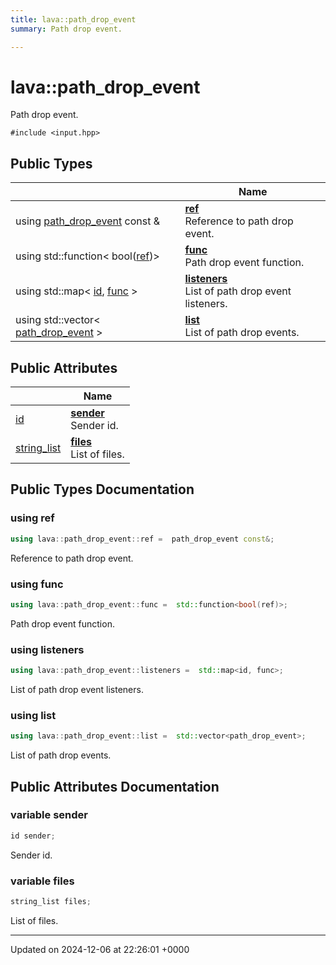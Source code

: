 ```yaml
---
title: lava::path_drop_event
summary: Path drop event. 

---
```


# lava::path_drop_event



Path drop event. 


`#include <input.hpp>`

## Public Types

|                | Name           |
| -------------- | -------------- |
| using [path_drop_event](/_doxybook/Classes/structlava_1_1path__drop__event.md) const  & | **[ref](/_doxybook/Classes/structlava_1_1path__drop__event.md#using-ref)** <br>Reference to path drop event.  |
| using std::function< bool([ref](/_doxybook/Classes/structlava_1_1path__drop__event.md#using-ref))> | **[func](/_doxybook/Classes/structlava_1_1path__drop__event.md#using-func)** <br>Path drop event function.  |
| using std::map< [id](/_doxybook/Classes/structlava_1_1id.md), [func](/_doxybook/Classes/structlava_1_1path__drop__event.md#using-func) > | **[listeners](/_doxybook/Classes/structlava_1_1path__drop__event.md#using-listeners)** <br>List of path drop event listeners.  |
| using std::vector< [path_drop_event](/_doxybook/Classes/structlava_1_1path__drop__event.md) > | **[list](/_doxybook/Classes/structlava_1_1path__drop__event.md#using-list)** <br>List of path drop events.  |

## Public Attributes

|                | Name           |
| -------------- | -------------- |
| [id](/_doxybook/Classes/structlava_1_1id.md) | **[sender](/_doxybook/Classes/structlava_1_1path__drop__event.md#variable-sender)** <br>Sender id.  |
| [string_list](/_doxybook/Namespaces/namespacelava.md#using-string-list) | **[files](/_doxybook/Classes/structlava_1_1path__drop__event.md#variable-files)** <br>List of files.  |

## Public Types Documentation

### using ref

```cpp
using lava::path_drop_event::ref =  path_drop_event const&;
```

Reference to path drop event. 

### using func

```cpp
using lava::path_drop_event::func =  std::function<bool(ref)>;
```

Path drop event function. 

### using listeners

```cpp
using lava::path_drop_event::listeners =  std::map<id, func>;
```

List of path drop event listeners. 

### using list

```cpp
using lava::path_drop_event::list =  std::vector<path_drop_event>;
```

List of path drop events. 

## Public Attributes Documentation

### variable sender

```cpp
id sender;
```

Sender id. 

### variable files

```cpp
string_list files;
```

List of files. 

-------------------------------

Updated on 2024-12-06 at 22:26:01 +0000